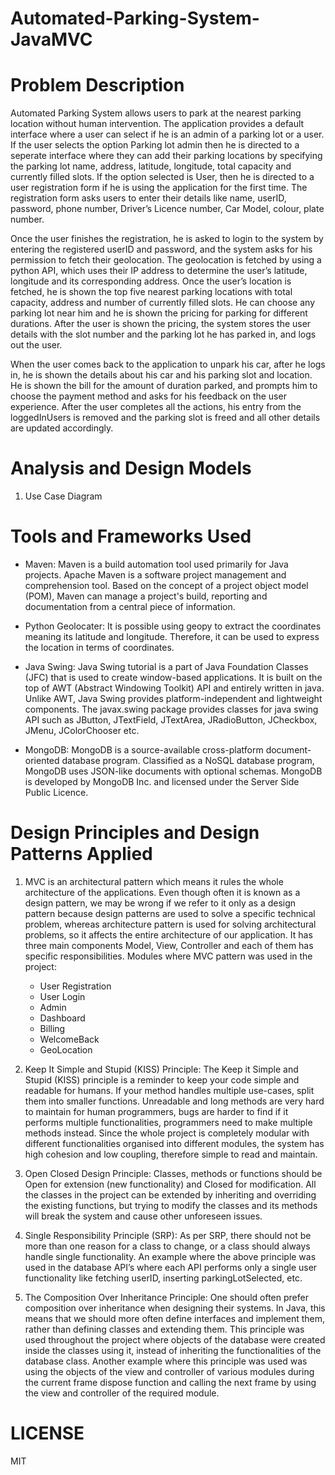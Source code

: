 # Automated-Parking-System-JavaMVC

# Problem Description

Automated Parking System allows users to park at the nearest parking location without human intervention. The application provides a default interface where a user can select if he is an admin of a parking lot or a user. If the user selects the option Parking lot admin then he is directed to a seperate interface where they can add their parking locations by specifying the parking lot name, address, latitude, longitude, total capacity and currently filled slots. If the option selected is User, then he is directed to a user registration form if he is using the application for the first time. The registration form asks users to enter their details like name, userID, password, phone number, Driver’s Licence number, Car Model, colour, plate number.

Once the user finishes the registration, he is asked to login to the system by entering the registered userID and password, and the system asks for his permission to fetch their geolocation. The geolocation is fetched by using a python API, which uses their IP address to determine the user’s latitude, longitude and its corresponding address. Once the user’s location is fetched, he is shown the top five nearest parking locations with total capacity, address and number of currently filled slots. He can choose any parking lot near him and he is shown the pricing for parking for different durations. After the user is shown the pricing, the system stores the user details with the slot number and the parking lot he has parked in, and logs out the user.

When the user comes back to the application to unpark his car, after he logs in, he is shown the details about his car and his parking slot and location. He is shown the bill for the amount of duration parked, and prompts him to choose the payment method and asks for his feedback on the user experience. After the user completes all the actions, his entry from the loggedInUsers is removed and the parking slot is freed and all other details are updated accordingly.

# Analysis and Design Models

1. Use Case Diagram

# Tools and Frameworks Used

- Maven: Maven is a build automation tool used primarily for Java projects. Apache Maven is a software project management and comprehension tool. Based on the concept of a project object model (POM), Maven can manage a project's build, reporting and documentation from a central piece of information.

- Python Geolocater: It is possible using geopy to extract the coordinates meaning its latitude and longitude. Therefore, it can be used to express the location in terms of coordinates.

- Java Swing: Java Swing tutorial is a part of Java Foundation Classes (JFC) that is used to create window-based applications. It is built on the top of AWT (Abstract Windowing Toolkit) API and entirely written in java. Unlike AWT, Java Swing provides platform-independent and lightweight components. The javax.swing package provides classes for java swing API such as JButton, JTextField, JTextArea, JRadioButton, JCheckbox, JMenu, JColorChooser etc.

- MongoDB: MongoDB is a source-available cross-platform document-oriented database program. Classified as a NoSQL database program, MongoDB uses JSON-like documents with optional schemas. MongoDB is developed by MongoDB Inc. and licensed under the Server Side Public Licence.

# Design Principles and Design Patterns Applied

1. MVC is an architectural pattern which means it rules the whole architecture of the applications. Even though often it is known as a design pattern, we may be wrong if we refer to it only as a design pattern because design patterns are used to solve a specific technical problem, whereas architecture pattern is used for solving architectural problems, so it affects the entire architecture of our application. It has three main components Model, View, Controller and each of them has specific responsibilities. Modules where MVC pattern was used in the project:
    - User Registration
    - User Login
    - Admin
    - Dashboard
    - Billing
    - WelcomeBack
    - GeoLocation

2. Keep It Simple and Stupid (KISS) Principle: The Keep it Simple and Stupid (KISS) principle is a reminder to keep your code simple and readable for humans. If your method handles multiple use-cases, split them into smaller functions. Unreadable and long methods are very hard to maintain for human programmers, bugs are harder to find if it performs multiple functionalities, programmers need to make multiple methods instead. Since the whole project is completely modular with different functionalities organised into different modules, the system has high cohesion and low coupling, therefore simple to read and maintain.

3. Open Closed Design Principle: Classes, methods or functions should be Open for extension (new functionality) and Closed for modification. All the classes in the project can be extended by inheriting and overriding the existing functions, but trying to modify the classes and its methods will break the system and cause other unforeseen issues.

4. Single Responsibility Principle (SRP): As per SRP, there should not be more than one reason for a class to change, or a class should always handle single functionality. An example where the above principle was used in the database API’s where each API performs only a single user functionality like fetching userID, inserting parkingLotSelected, etc.

5. The Composition Over Inheritance Principle: One should often prefer composition over inheritance when designing their systems. In Java, this means that we should more often define interfaces and implement them, rather than defining classes and extending them. This principle was used throughout the project where objects of the database were created inside the classes using it, instead of inheriting the functionalities of the database class. Another example where this principle was used was using the objects of the view and controller of various modules during the current frame dispose function and calling the next frame by using the view and controller of the required module.

# LICENSE
MIT




